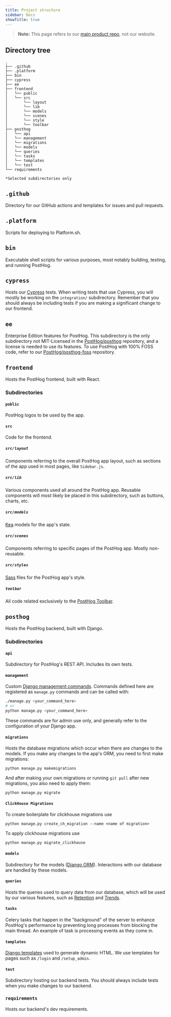 ```yaml
---
title: Project structure
sidebar: Docs
showTitle: true
---
```


> **Note:** This page refers to our [main product repo](https://github.com/PostHog/posthog), not our website. 

## Directory tree 

```
.
├── .github
├── .platform
├── bin
├── cypress
├── ee  
├── frontend
│   └── public
│   └── src
│       └── layout
│       └── lib
│       └── models
│       └── scenes
│       └── style
│       └── toolbar
├── posthog
│   └── api
│   └── management
│   └── migrations
│   └── models
│   └── queries
│   └── tasks
│   └── templates
│   └── test
└── requirements

*Selected subdirectories only

```

## `.github`

Directory for our GitHub actions and templates for issues and pull requests.

## `.platform`

Scripts for deploying to Platform.sh.

## `bin`

Executable shell scripts for various purposes, most notably building, testing, and running PostHog.

## `cypress`

Hosts our [Cypress](https://www.cypress.io/) tests. When writing tests that use Cypress, you will mostly be working on the `integration/` subdirectory. Remember that you should always be including tests if you are making a significant change to our frontend.

## `ee`

Enterprise Edition features for PostHog. This subdirectory is the only subdirectory not MIT-Licensed in the [PostHog/posthog](https://github.com/PostHog/posthog) repository, and a license is needed to use its features. To use PostHog with 100% FOSS code, refer to our [PostHog/posthog-foss](https://github.com/PostHog/posthog-foss) repository.

## `frontend`

Hosts the PostHog frontend, built with React.

### Subdirectories

#### `public`

PostHog logos to be used by the app.

#### `src`

Code for the frontend.

##### `src/layout`

Components referring to the overall PostHog app layout, such as sections of the app used in most pages, like `Sidebar.js`.

##### `src/lib`

Various components used all around the PostHog app. Reusable components will most likely be placed in this subdirectory, such as buttons, charts, etc.

##### `src/models`

[Kea](https://github.com/keajs/kea) models for the app's state. 

##### `src/scenes`

Components referring to specific pages of the PostHog app. Mostly non-reusable. 

##### `src/styles`

[Sass](https://sass-lang.com/) files for the PostHog app's style.

##### `toolbar`

All code related exclusively to the [PostHog Toolbar](/docs/user-guides/toolbar).

## `posthog`

Hosts the PostHog backend, built with Django.

### Subdirectories

#### `api`

Subdirectory for PostHog's REST API. Includes its own tests.

#### `management`

Custom [Django management commands](https://docs.djangoproject.com/en/3.1/howto/custom-management-commands/). Commands defined here are registered as `manage.py` commands and can be called with:

```bash
./manage.py <your_command_here>
# or
python manage.py <your_command_here>
```

These commands are for admin use only, and generally refer to the configuration of your Django app.

#### `migrations`

Hosts the database migrations which occur when there are changes to the models. If you make any changes to the app's ORM, you need to first make migrations: 
```
python manage.py makemigrations
```

And after making your own migrations or running `git pull` after new migrations, you also need to apply them:
```
python manage.py migrate
```

#### `ClickHouse Migrations`

To create boilerplate for clickhouse migrations use 
```
python manage.py create_ch_migration --name <name of migration>
```

To apply clickhouse migrations use
```
python manage.py migrate_clickhouse
```

#### `models`

Subdirectory for the models ([Django ORM](https://docs.djangoproject.com/en/3.1/topics/db/models/)). Interactions with our database are handled by these models. 

#### `queries`

Hosts the queries used to query data from our database, which will be used by our various features, such as [Retention](/docs/user-guides/retention) and [Trends](/docs/user-guides/trends). 

#### `tasks`

Celery tasks that happen in the "background" of the server to enhance PostHog's performance by preventing long processes from  blocking the main thread. An example of task is processing events as they come in. 

#### `templates`

[Django templates](https://docs.djangoproject.com/en/3.1/topics/templates/) used to generate dynamic HTML. We use templates for pages such as `/login` and `/setup_admin`. 

#### `test`

Subdirectory hosting our backend tests. You should always include tests when you make changes to our backend. 

### `requirements`

Hosts our backend's dev requirements. 
